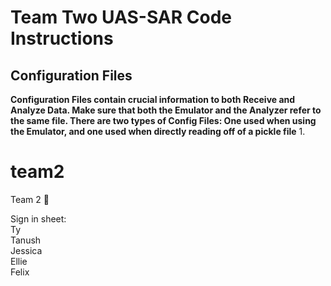 # **Team Two UAS-SAR Code Instructions**

## Configuration Files
**Configuration Files contain crucial information to both Receive and Analyze Data. Make sure that both the Emulator and the Analyzer refer to the same file. There are two types of Config Files: One used when using the Emulator, and one used when directly reading off of a pickle file**
1.  

























# team2
Team 2 💪

Sign in sheet:  
Ty  
Tanush  
Jessica  
Ellie  
Felix  
